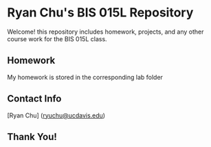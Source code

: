 # Ryan Chu's BIS 015L Repository

Welcome! this repository includes homework, projects, and any other course work for the BIS 015L class. 

## Homework

My homework is stored in the corresponding lab folder

## Contact Info

[Ryan Chu] (ryuchu@ucdavis.edu)


## Thank You!
